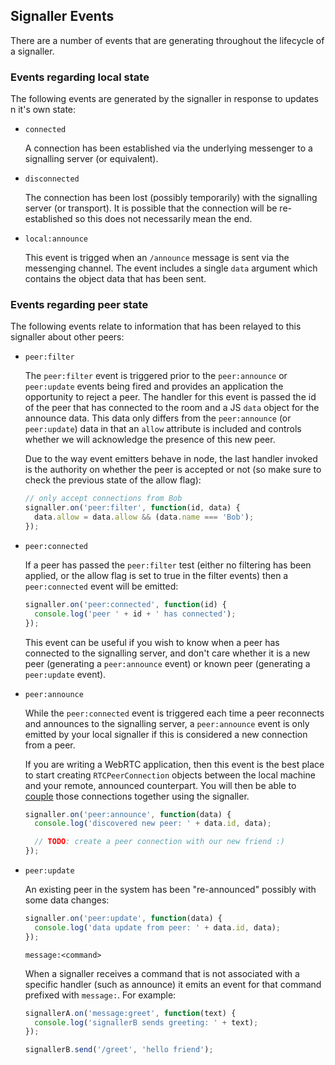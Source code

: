 ## Signaller Events

There are a number of events that are generating throughout the lifecycle of a signaller.

### Events regarding local state

The following events are generated by the signaller in response to updates n it's own state:

- `connected`

  A connection has been established via the underlying messenger to a signalling server (or equivalent).

- `disconnected`

  The connection has been lost (possibly temporarily) with the signalling server (or transport).  It is possible that the connection will be re-established so this does not necessarily mean the end.

- `local:announce`

  This event is trigged when an `/announce` message is sent via the messenging channel.  The event includes a single `data` argument which contains the object data that has been sent.

### Events regarding peer state

The following events relate to information that has been relayed to this signaller about other peers:

- `peer:filter`

  The `peer:filter` event is triggered prior to the `peer:announce` or `peer:update` events being fired and provides an application the opportunity to reject a peer.  The handler for this event is passed the id of the peer that has connected to the room and a JS `data` object for the announce data. This data only differs from the `peer:announce` (or `peer:update`) data in that an `allow` attribute is included and controls whether we will acknowledge the presence of this new peer.

  Due to the way event emitters behave in node, the last handler invoked is the authority on whether the peer is accepted or not (so make sure to check the previous state of the allow flag):

  ```js
  // only accept connections from Bob
  signaller.on('peer:filter', function(id, data) {
    data.allow = data.allow && (data.name === 'Bob');
  });
  ```

- `peer:connected`

  If a peer has passed the `peer:filter` test (either no filtering has been applied, or the allow flag is set to true in the filter events) then a `peer:connected` event will be emitted:

  ```js
  signaller.on('peer:connected', function(id) {
    console.log('peer ' + id + ' has connected');
  });
  ```

  This event can be useful if you wish to know when a peer has connected to the signalling server, and don't care whether it is a new peer (generating a `peer:announce` event) or known peer (generating a `peer:update` event).

- `peer:announce`

  While the `peer:connected` event is triggered each time a peer reconnects and announces to the signalling server, a `peer:announce` event is only emitted by your local signaller if this is considered a new connection from a peer.

  If you are writing a WebRTC application, then this event is the best place to start creating `RTCPeerConnection` objects between the local machine and your remote, announced counterpart.  You will then be able to [couple](https://github.com/rtc-io/rtc#rtccouple) those connections together using the signaller.

  ```js
  signaller.on('peer:announce', function(data) {
    console.log('discovered new peer: ' + data.id, data);

    // TODO: create a peer connection with our new friend :)
  });
  ```

- `peer:update`

  An existing peer in the system has been "re-announced" possibly with some data changes:

  ```js
  signaller.on('peer:update', function(data) {
    console.log('data update from peer: ' + data.id, data);
  });
  ```
  
  `message:<command>`
  
  When a signaller receives a command that is not associated with a specific handler (such as announce) it emits an event for that command prefixed with `message:`.  For example:
  
  ```js
  signallerA.on('message:greet', function(text) {
    console.log('signallerB sends greeting: ' + text);
  });

  signallerB.send('/greet', 'hello friend');
  ```
